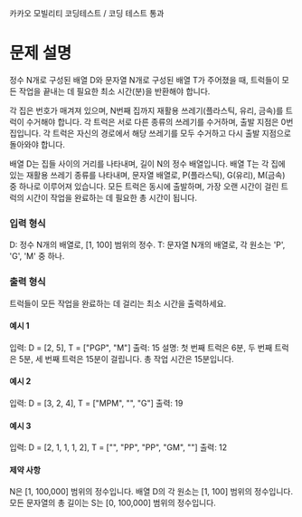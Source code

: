 카카오 모빌리티 코딩테스트 / 코딩 테스트 통과

# 문제 설명

정수 N개로 구성된 배열 D와 문자열 N개로 구성된 배열 T가 주어졌을 때, 트럭들이 모든 작업을 끝내는 데 필요한 최소 시간(분)을 반환해야 합니다.

각 집은 번호가 매겨져 있으며, N번째 집까지 재활용 쓰레기(플라스틱, 유리, 금속)를 트럭이 수거해야 합니다.
각 트럭은 서로 다른 종류의 쓰레기를 수거하며, 출발 지점은 0번 집입니다.
각 트럭은 자신의 경로에서 해당 쓰레기를 모두 수거하고 다시 출발 지점으로 돌아와야 합니다.

배열 D는 집들 사이의 거리를 나타내며, 길이 N의 정수 배열입니다.
배열 T는 각 집에 있는 재활용 쓰레기 종류를 나타내며, 문자열 배열로, P(플라스틱), G(유리), M(금속) 중 하나로 이루어져 있습니다.
모든 트럭은 동시에 출발하며, 가장 오랜 시간이 걸린 트럭의 시간이 작업을 완료하는 데 필요한 총 시간이 됩니다.

### 입력 형식

D: 정수 N개의 배열로, [1, 100] 범위의 정수.
T: 문자열 N개의 배열로, 각 원소는 'P', 'G', 'M' 중 하나.

### 출력 형식

트럭들이 모든 작업을 완료하는 데 걸리는 최소 시간을 출력하세요.

#### 예시 1

입력: D = [2, 5], T = ["PGP", "M"]
출력: 15
설명: 첫 번째 트럭은 6분, 두 번째 트럭은 5분, 세 번째 트럭은 15분이 걸립니다. 총 작업 시간은 15분입니다.

#### 예시 2

입력: D = [3, 2, 4], T = ["MPM", "", "G"]
출력: 19

#### 예시 3

입력: D = [2, 1, 1, 1, 2], T = ["", "PP", "PP", "GM", ""]
출력: 12

#### 제약 사항

N은 [1, 100,000] 범위의 정수입니다.
배열 D의 각 원소는 [1, 100] 범위의 정수입니다.
모든 문자열의 총 길이는 S는 [0, 100,000] 범위의 정수입니다.
